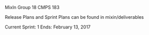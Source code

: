 MixIn
Group 18
CMPS 183

Release Plans and Sprint Plans can be found in mixin/deliverables

Current Sprint: 1
Ends: February 13, 2017
